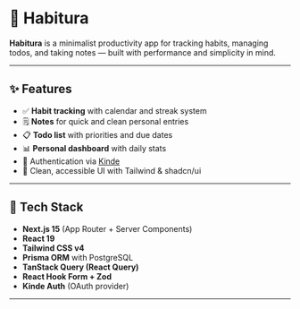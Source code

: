 # 🌱 Habitura

**Habitura** is a minimalist productivity app for tracking habits, managing todos, and taking notes — built with performance and simplicity in mind.

---

## ✨ Features

- ✅ **Habit tracking** with calendar and streak system
- 🗒️ **Notes** for quick and clean personal entries
- 📋 **Todo list** with priorities and due dates
- 📊 **Personal dashboard** with daily stats
- 🔐 Authentication via [Kinde](https://kinde.com)
- 🎨 Clean, accessible UI with Tailwind & shadcn/ui

---

## 🚀 Tech Stack

- **Next.js 15** (App Router + Server Components)
- **React 19**
- **Tailwind CSS v4**
- **Prisma ORM** with PostgreSQL
- **TanStack Query (React Query)**
- **React Hook Form + Zod**
- **Kinde Auth** (OAuth provider)

---

